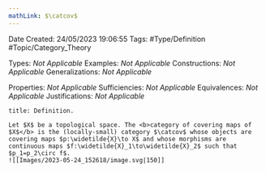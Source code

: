 ```yaml
---
mathLink: $\catcov$
---
```


<div class="topSpace"></div>

Date Created: 24/05/2023 19:06:55
Tags: #Type/Definition #Topic/Category_Theory

Types: <i>Not Applicable</i>
Examples: <i>Not Applicable</i>
Constructions: <i>Not Applicable</i>
Generalizations: <i>Not Applicable</i>

Properties: <i>Not Applicable</i>
Sufficiencies: <i>Not Applicable</i>
Equivalences: <i>Not Applicable</i>
Justifications: <i>Not Applicable</i>

``` ad-Definition
title: Definition.

Let $X$ be a topological space. The <b>category of covering maps of $X$</b> is the (locally-small) category $\catcov$ whose objects are covering maps $p:\widetilde{X}\to X$ and whose morphisms are continuous maps $f:\widetilde{X}_1\to\widetilde{X}_2$ such that $p_1=p_2\circ f$.
![[Images/2023-05-24_152618/image.svg|150]]

```
